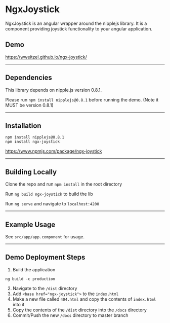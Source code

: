 # NgxJoystick

NgxJoystick is an angular wrapper around the nipplejs library. It is a component providing joystick functionality to your angular application.

## Demo

https://wweitzel.github.io/ngx-joystick/

---

## Dependencies

This library depends on nipple.js version 0.8.1.

Please run `npm install nipplejs@0.8.1` before running the demo. (Note it MUST be version 0.8.1)

---

## Installation
```
npm install nipplejs@0.8.1
npm install ngx-joystick
```
https://www.npmjs.com/package/ngx-joystick

---

## Building Locally

Clone the repo and run `npm install` in the root directory

Run `ng build ngx-joystick` to build the lib

Run `ng serve` and navigate to `localhost:4200`

---

## Example Usage

See `src/app/app.component` for usage.

---

## Demo Deployment Steps 
1) Build the application
```console
ng build -c production
``` 
2) Navigate to the `/dist` directory
2) Add `<base href="ngx-joystick">` to the `index.html`
3) Make a new file called `404.html` and copy the contents of `index.html` into it
4) Copy the contents of the `/dist` directory into the `/docs` directory
5) Commit/Push the new `/docs` directory to master branch
